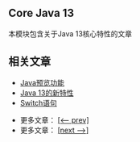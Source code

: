 ## Core Java 13

本模块包含关于Java 13核心特性的文章

## 相关文章

+ [Java预览功能](docs/Java预览功能.md)
+ [Java 13的新特性](docs/Java13的新特性.md)
+ [Switch语句](docs/Switch语句.md)

- 更多文章： [[<-- prev]](../java-12/README.md)
- 更多文章： [[next -->]](../java-14/README.md)
